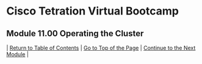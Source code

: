 # Cisco Tetration Virtual Bootcamp
  
## Module 11.00  Operating the Cluster



| [Return to Table of Contents](https://tetration.guru/bootcamp/) | [Go to Top of the Page](README.md) | [Continue to the Next Module](../module_12/) |